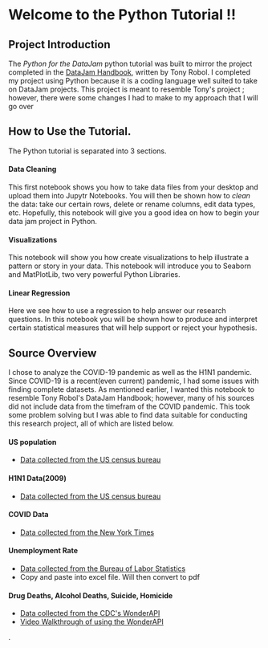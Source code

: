 # Welcome to the Python Tutorial !!


## Project Introduction

The *Python for the DataJam* python tutorial was built to mirror the project completed in the [DataJam Handbook](https://static1.squarespace.com/static/513777bbe4b0aafa8d406eb4/t/6186cb633ae329480fd7dc40/1636223853714/Data+Jam+Manual.pdf), written by Tony Robol. I completed my project using Python because it is a coding language well suited to take on DataJam projects. This project is meant to resemble Tony's project ; however, there were some changes I had to make to my approach that I will go over 

## How to Use the Tutorial. 

The Python tutorial is separated into 3 sections. 

#### Data Cleaning 
This first notebook shows you how to take data files from your desktop and upload them into Jupytr Notebooks. You will then be shown how to *clean* the data: take our certain rows, delete or rename columns, edit data types, etc. Hopefully, this notebook will give you a good idea on how to begin your data jam project in Python. 

#### Visualizations
This notebook will show you how create visualizations to help illustrate a pattern or story in your data. This notebook will introduce you to Seaborn and MatPlotLib, two very powerful Python Libraries. 

#### Linear Regression
Here we see how to use a regression to help answer our research questions. In this notebook you will be shown how to produce and interpret certain statistical measures that will help support or reject your hypothesis. 

## Source Overview

I chose to analyze the COVID-19 pandemic as well as the H1N1 pandemic. Since COVID-19 is a recent(even current) pandemic, I had some issues with finding complete datasets. As mentioned earlier, I wanted this notebook to resemble Tony Robol's DataJam Handbook; however, many of his sources did not include data from the timefram of the COVID pandemic. This took some problem solving but I was able to find data suitable for conducting this research project, all of which are listed below. 

#### US population

* [Data collected from the US census bureau](https://www.multpl.com/united-states-population/table/by-month)
    
#### H1N1 Data(2009)

* [Data collected from the US census bureau](https://www.cdc.gov/h1n1flu/estimates_2009_h1n1.htm)
   
#### COVID Data

* [Data collected from the New York Times](https://www.nytimes.com/interactive/2021/us/covid-cases.html)

#### Unemployment Rate
* [Data collected from the Bureau of Labor Statistics](https://www.bls.gov/charts/employment-situation/civilian-unemployment-rate.htm.)
* Copy and paste into excel file. Will then convert to pdf
    
#### Drug Deaths, Alcohol Deaths, Suicide, Homicide
* [Data collected from the CDC's WonderAPI](https://wonder.cdc.gov/controller/datarequest/D76;jsessionid=22B4DBCFDC0FE213B87A96923C50)
* [Video Walkthrough of using the WonderAPI]()


.



